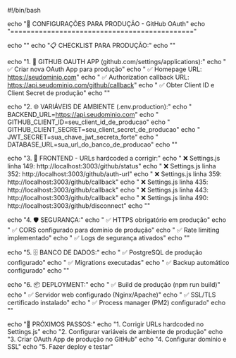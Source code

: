 #!/bin/bash

echo "🚀 CONFIGURAÇÕES PARA PRODUÇÃO - GitHub OAuth"
echo "============================================="

echo ""
echo "📋 CHECKLIST PARA PRODUÇÃO:"
echo ""

echo "1. 🔧 GITHUB OAUTH APP (github.com/settings/applications):"
echo "   ✅ Criar nova OAuth App para produção"
echo "   ✅ Homepage URL: https://seudominio.com"
echo "   ✅ Authorization callback URL: https://api.seudominio.com/github/callback"
echo "   ✅ Obter Client ID e Client Secret de produção"
echo ""

echo "2. 🌐 VARIÁVEIS DE AMBIENTE (.env.production):"
echo "   BACKEND_URL=https://api.seudominio.com"
echo "   GITHUB_CLIENT_ID=seu_client_id_de_producao"
echo "   GITHUB_CLIENT_SECRET=seu_client_secret_de_producao"
echo "   JWT_SECRET=sua_chave_jwt_secreta_forte"
echo "   DATABASE_URL=sua_url_do_banco_de_producao"
echo ""

echo "3. 🔄 FRONTEND - URLs hardcoded a corrigir:"
echo "   ❌ Settings.js linha 149: http://localhost:3003/github/status"
echo "   ❌ Settings.js linha 352: http://localhost:3003/github/auth-url"
echo "   ❌ Settings.js linha 359: http://localhost:3003/github/callback"
echo "   ❌ Settings.js linha 435: http://localhost:3003/github/callback"
echo "   ❌ Settings.js linha 443: http://localhost:3003/github/callback"
echo "   ❌ Settings.js linha 490: http://localhost:3003/github/disconnect"
echo ""

echo "4. 🛡️ SEGURANÇA:"
echo "   ✅ HTTPS obrigatório em produção"
echo "   ✅ CORS configurado para domínio de produção"
echo "   ✅ Rate limiting implementado"
echo "   ✅ Logs de segurança ativados"
echo ""

echo "5. 🗄️ BANCO DE DADOS:"
echo "   ✅ PostgreSQL de produção configurado"
echo "   ✅ Migrations executadas"
echo "   ✅ Backup automático configurado"
echo ""

echo "6. 📦 DEPLOYMENT:"
echo "   ✅ Build de produção (npm run build)"
echo "   ✅ Servidor web configurado (Nginx/Apache)"
echo "   ✅ SSL/TLS certificado instalado"
echo "   ✅ Process manager (PM2) configurado"
echo ""

echo "🎯 PRÓXIMOS PASSOS:"
echo "1. Corrigir URLs hardcoded no Settings.js"
echo "2. Configurar variáveis de ambiente de produção"
echo "3. Criar OAuth App de produção no GitHub"
echo "4. Configurar domínio e SSL"
echo "5. Fazer deploy e testar"
